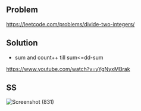 ## Problem

https://leetcode.com/problems/divide-two-integers/

## Solution

- sum and count++ till sum<=dd-sum

https://www.youtube.com/watch?v=yYgNyxMBrak

## SS
![Screenshot (831)](https://user-images.githubusercontent.com/67089723/224089552-65662267-aeb9-4f28-9f20-8e9038ba9d94.png)
